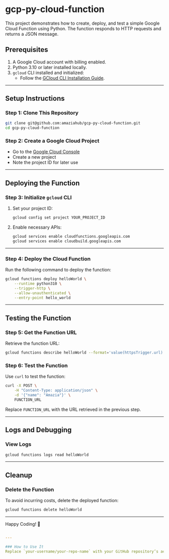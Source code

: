 # gcp-py-cloud-function

This project demonstrates how to create, deploy, and test a simple Google Cloud Function using Python. The function responds to HTTP requests and returns a JSON message.

## Prerequisites

1. A Google Cloud account with billing enabled.
2. Python 3.10 or later installed locally.
3. `gcloud` CLI installed and initialized:
   - Follow the [GCloud CLI Installation Guide](https://cloud.google.com/sdk/docs/install).

---

## Setup Instructions

### Step 1: Clone This Repository
```bash
git clone git@github.com:amaziahub/gcp-py-cloud-function.git
cd gcp-py-cloud-function
```

### Step 2: Create a Google Cloud Project
- Go to the [Google Cloud Console](https://console.cloud.google.com/)
- Create a new project
- Note the project ID for later use

---

## Deploying the Function

### Step 3: Initialize `gcloud` CLI
1. Set your project ID:
   ```bash
   gcloud config set project YOUR_PROJECT_ID
   ```

2. Enable necessary APIs:
   ```bash
   gcloud services enable cloudfunctions.googleapis.com
   gcloud services enable cloudbuild.googleapis.com
   ```

---

### Step 4: Deploy the Cloud Function
Run the following command to deploy the function:
```bash
gcloud functions deploy helloWorld \
    --runtime python310 \
    --trigger-http \
    --allow-unauthenticated \
    --entry-point hello_world
```
---

## Testing the Function
### Step 5: Get the Function URL
Retrieve the function URL:
```bash
gcloud functions describe helloWorld --format='value(httpsTrigger.url)'
```

### Step 6: Test the Function
Use `curl` to test the function:
```bash
curl -X POST \
    -H "Content-Type: application/json" \
    -d '{"name": "Amazia"}' \
    FUNCTION_URL
```
Replace `FUNCTION_URL` with the URL retrieved in the previous step.

---

## Logs and Debugging
### View Logs
```bash
gcloud functions logs read helloWorld
```
---

## Cleanup
### Delete the Function
To avoid incurring costs, delete the deployed function:
```bash
gcloud functions delete helloWorld
```

---

Happy Coding! 🚀
```yaml

---

### How to Use It
Replace `your-username/your-repo-name` with your GitHub repository’s actual details. This README provides all the necessary steps to recreate, deploy, and test your Cloud Function, along with a structured overview of the project. Let me know if you need further customization!

```


